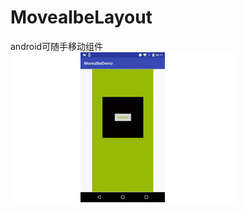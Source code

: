# MovealbeLayout
android可随手移动组件
![image](https://github.com/skateboard1225/MovealbeLayout/blob/master/result.gif)
